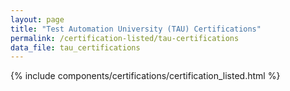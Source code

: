 ```yaml
---
layout: page
title: "Test Automation University (TAU) Certifications"
permalink: /certification-listed/tau-certifications
data_file: tau_certifications
---
```


{% include components/certifications/certification_listed.html %}
